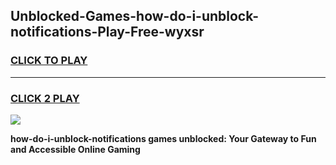 
## Unblocked-Games-how-do-i-unblock-notifications-Play-Free-wyxsr
<h3>
<a href="https://premium76.site?title=how-do-i-unblock-notifications&ref=19M">CLICK TO PLAY</a></h3>
<hr>

<h3>
<a href="https://premium76.site?title=how-do-i-unblock-notifications&ref=19M">CLICK 2 PLAY</a>
  
</h3>

<a href="https://premium76.site?title=how-do-i-unblock-notifications&ref=19M"><img src="https://clearcache.store/games.png"></a>


**how-do-i-unblock-notifications games unblocked: Your Gateway to Fun and Accessible Online Gaming**

